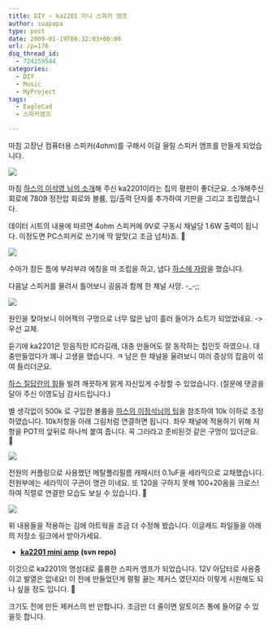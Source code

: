 ```yaml
---
title: DIY – ka2201 미니 스피커 앰프
author: suapapa
type: post
date: 2009-01-19T06:32:03+00:00
url: /p=176
dsq_thread_id:
  - 724259544
categories:
  - DIY
  - Music
  - MyProject
tags:
  - EagleCad
  - 스피커앰프

---
```

마침 고장난 컴퓨터용 스피커(4ohm)를 구해서 이걸 울릴 스피커 앰프를 만들게 되었습니다.

![](https://asset.homin.dev/blog/image/ka2201_miniamp_top02.jpg)

마침 [하스의 이석영 님의 소개][1]해 주신 ka2201이라는 칩의 평판이 좋더군요. 소개해주신 회로에 7809 정전압 회로와 볼륨, 입/출력 단자를 추가하여 기판을 그리고 조립했습니다.

데이터 시트의 내용에 따르면 4ohm 스피커에 9V로 구동시 채널당 1.6W 출력이 됩니다. 이정도면 PC스피커로 쓰기에 딱 알맞(고 조금 넘치)죠. 🙂



![](https://asset.homin.dev/blog/image/ka2201_miniamp_pcb.jpg)

수아가 잠든 틈에 부랴부랴 에칭을 떠 조립을 하고, 냅다 [하스에 자랑][2]을 했습니다. 

다음날 스피커를 물려서 틀어보니 굉음과 함께 한 채널 사망. -_-;;

![](https://asset.homin.dev/blog/image/ka2201_earjack_short.jpg)

원인을 찾아보니 이어젝의 구멍으로 너무 많은 납이 흘러 들어가 쇼트가 되었었네요. -> 우선 교체.

듣기에 ka2201은 믿음직한 IC라길래, 대충 만들어도 잘 동작하는 칩인듯 하였으나. 대충만들었다가 꽤나 고생을 했습니다. ㅋ 남은 한 채널을 울려보니 여러 증상의 잡음이 섞여 들리더군요.

[하스 질답란의 힘][3]들 빌려 깨끗하게 맑게 자신있게 수정할 수 있었습니다. (질문에 댓글을 달아 주신 이영도님 감사드립니다.)

별 생각없이 500k 로 구입한 볼륨을 [하스의 이정석님의 팁][4]을 참조하여 10k 이하로 조정하였습니다. 10k저항을 아래 그림처럼 연결하면 됩니다. 좌우 채널에 적용하기 위해 저항을 POT의 앞뒤로 하나씩 붙여 줍니다. 꼭 그러라고 준비된것 같은 구멍이 있더군요. 🙂

![](https://asset.homin.dev/blog/image/ka2201_pot_fix.jpg)

전원의 커플링으로 사용했던 메탈폴리필름 캐패시터 0.1uF을 세라믹으로 교채했습니다. 전원부에는 세라믹이 구관이 명관 이네요. 또 120을 구하지 못해 100+20옴을 크로스!하여 직렬로 연결한 모습도 보실 수 있습니다. 🙂

![](https://asset.homin.dev/blog/image/ka2201_ceramic_cap_fix.jpg)

위 내용들을 적용하는 김에 아트웍을 조금 더 수정해 봤습니다. 이글캐드 파일들을 아래의 저장소 링크에서 받아가세요.

  * [**ka2201 mini amp**][5] **(svn repo)**

이것으로 ka2201의 명성대로 훌륭한 스피커 앰프가 되었습니다. 12V 아답터로 사용중이고 발열은 없네요! 이 전에 만들었던게 펄펄 끓는 제커스 였던지라 이렇게 시원해도 되나 싶을 정도 입니다. 🙂

크기도 전에 만든 제커스의 반 만합니다. 조금만 더 줄이면 알토이즈 통에 들어갈 수 있을듯 합니다.

 [1]: http://www.headphoneamp.co.kr/bbs/zboard.php?id=diy_amp&page=1&sn1=&divpage=1&sn=on&ss=on&sc=on&keyword=1.2w&select_arrange=headnum&desc=asc&no=34
 [2]: http://www.headphoneamp.co.kr/bbs/zboard.php?id=diy_amp&no=451
 [3]: http://www.headphoneamp.co.kr/bbs/zboard.php?id=info_qna&page=1&sn1=&divpage=1&sn=off&ss=on&sc=on&select_arrange=headnum&desc=asc&no=5203
 [4]: http://www.headphoneamp.co.kr/bbs/zboard.php?id=diy_member_new&page=1&sn1=&divpage=1&sn=off&ss=on&sc=on&select_arrange=headnum&desc=asc&no=2074
 [5]: https://homin.dev/svn/HW/KA2201Amp